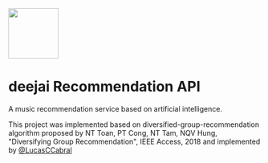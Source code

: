 <img src="https://s3.us-west-2.amazonaws.com/sciouploads/deejai.png" width="100" height="auto">

# deejai Recommendation API
A music recommendation service based on artificial intelligence.


This project was implemented based on diversified-group-recommendation algorithm proposed by NT Toan, PT Cong, NT Tam, NQV Hung, "Diversifying Group Recommendation", IEEE Access, 2018 and implemented by [@LucasCCabral](https://github.com/LucasCCabral)



